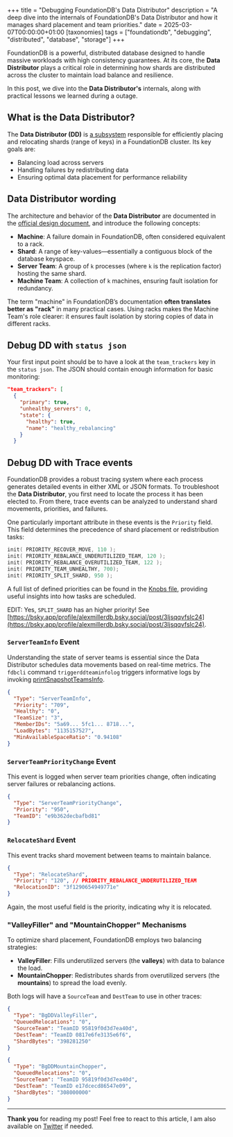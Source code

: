 +++
title = "Debugging FoundationDB's Data Distributor"
description = "A deep dive into the internals of FoundationDB's Data Distributor and how it manages shard placement and team priorities."
date = 2025-03-07T00:00:00+01:00
[taxonomies]
tags = ["foundationdb", "debugging", "distributed", "database", "storage"]
+++

FoundationDB is a powerful, distributed database designed to handle massive workloads with high consistency guarantees. At its core, the **Data Distributor** plays a critical role in determining how shards are distributed across the cluster to maintain load balance and resilience.

In this post, we dive into the **Data Distributor's** internals, along with practical lessons we learned during a outage.

## What is the Data Distributor?

The **Data Distributor (DD)** is [a subsystem](https://apple.github.io/foundationdb/architecture.html) responsible for efficiently placing and relocating shards (range of keys) in a FoundationDB cluster. Its key goals are:
- Balancing load across servers
- Handling failures by redistributing data
- Ensuring optimal data placement for performance reliability

## Data Distributor wording

The architecture and behavior of the **Data Distributor** are documented in the [official design document](https://github.com/apple/foundationdb/blob/release-7.3/design/data-distributor-internals.md), and introduce the following concepts: 

- **Machine**: A failure domain in FoundationDB, often considered equivalent to a rack. 
- **Shard**: A range of key-values—essentially a contiguous block of the database keyspace.
- **Server Team**: A group of `k` processes (where `k` is the replication factor) hosting the same shard.
- **Machine Team**: A collection of `k` machines, ensuring fault isolation for redundancy.

The term "machine" in FoundationDB’s documentation **often translates better as "rack"** in many practical cases. Using racks makes the Machine Team's role clearer: it ensures fault isolation by storing copies of data in different racks.

## Debug DD with `status json`

Your first input point should be to have a look at the `team_trackers` key in the `status json`. The JSON should contain enough information for basic monitoring:

```json
"team_trackers": [
  {
    "primary": true,
    "unhealthy_servers": 0,
    "state": {
      "healthy": true,
      "name": "healthy_rebalancing"
    }
  }
```

## Debug DD with Trace events

FoundationDB provides a robust tracing system where each process generates detailed events in either XML or JSON formats. To troubleshoot the **Data Distributor**, you first need to locate the process it has been elected to. From there, trace events can be analyzed to understand shard movements, priorities, and failures.

One particularly important attribute in these events is the `Priority` field. This field determines the precedence of shard placement or redistribution tasks:

```cpp
init( PRIORITY_RECOVER_MOVE, 110 );
init( PRIORITY_REBALANCE_UNDERUTILIZED_TEAM, 120 );
init( PRIORITY_REBALANCE_OVERUTILIZED_TEAM, 122 );
init( PRIORITY_TEAM_UNHEALTHY, 700);
init( PRIORITY_SPLIT_SHARD, 950 );
```

A full list of defined priorities can be found in the [Knobs file](https://github.com/apple/foundationdb/blob/release-7.3/fdbclient/ServerKnobs.cpp#L155-L173), providing useful insights into how tasks are scheduled.

EDIT: Yes, `SPLIT_SHARD` has an higher priority! See [https://bsky.app/profile/alexmillerdb.bsky.social/post/3ljsqqvfslc24](https://bsky.app/profile/alexmillerdb.bsky.social/post/3ljsqqvfslc24).

### `ServerTeamInfo` Event

Understanding the state of server teams is essential since the Data Distributor schedules data movements based on real-time metrics. The `fdbcli` command `triggerddteaminfolog` triggers informative logs by invoking [printSnapshotTeamsInfo](https://github.com/apple/foundationdb/blob/release-7.3/fdbserver/DDTeamCollection.actor.cpp#L3425).

```json
{
  "Type": "ServerTeamInfo",
  "Priority": "709",
  "Healthy": "0",
  "TeamSize": "3",
  "MemberIDs": "5a69... 5fc1... 8718...",
  "LoadBytes": "1135157527",
  "MinAvailableSpaceRatio": "0.94108"
}
```

### `ServerTeamPriorityChange` Event

This event is logged when server team priorities change, often indicating server failures or rebalancing actions.

```json
{
  "Type": "ServerTeamPriorityChange",
  "Priority": "950",
  "TeamID": "e9b362decbafbd81"
}
```

### `RelocateShard` Event

This event tracks shard movement between teams to maintain balance.

```json
{
  "Type": "RelocateShard",
  "Priority": "120", // PRIORITY_REBALANCE_UNDERUTILIZED_TEAM
  "RelocationID": "3f1290654949771e"
}
```

Again, the most useful field is the priority, indicating why it is relocated.

### "ValleyFiller" and "MountainChopper" Mechanisms

To optimize shard placement, FoundationDB employs two balancing strategies:

- **ValleyFiller**: Fills underutilized servers (the **valleys**) with data to balance the load.
- **MountainChopper**: Redistributes shards from overutilized servers (the **mountains**) to spread the load evenly.

Both logs will have a `SourceTeam` and `DestTeam` to use in other traces:

```json
{
  "Type": "BgDDValleyFiller",
  "QueuedRelocations": "0",
  "SourceTeam": "TeamID 95819f0d3d7ea40d",
  "DestTeam": "TeamID 0817e6fe3135e6f6",
  "ShardBytes": "398281250"
}
```
```json
{
  "Type": "BgDDMountainChopper",
  "QueuedRelocations": "0",
  "SourceTeam": "TeamID 95819f0d3d7ea40d",
  "DestTeam": "TeamID e17dcecd86547e09",
  "ShardBytes": "308000000"
}
```

---

**Thank you** for reading my post! Feel free to react to this article, I am also available on [Twitter](https://twitter.com/PierreZ) if needed.
